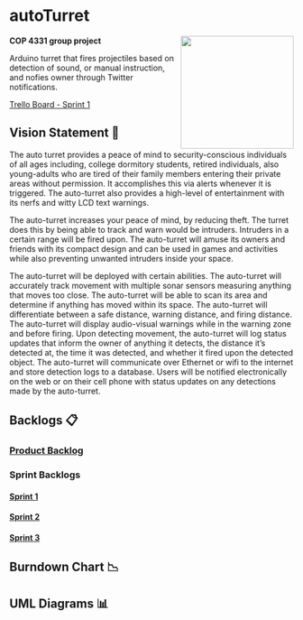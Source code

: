 # autoTurret
<img src="http://i.imgur.com/Xpgi1Kr.png" width=200px align="right">

**COP 4331 group project**

Arduino turret that fires projectiles based on detection of sound, or manual instruction, and nofies owner through Twitter notifications.

[Trello Board - Sprint 1](https://trello.com/b/luyqSuYz/sprint-1)

## Vision Statement :eyes:
The auto turret provides a peace of mind to security-conscious individuals of all ages including, college dormitory students, retired individuals, also young-adults who are tired of their family members entering their private areas without permission. It accomplishes this via alerts whenever it is triggered. The auto-turret also provides a high-level of entertainment with its nerfs and witty LCD text warnings.

The auto-turret increases your peace of mind, by reducing theft. The turret does this by being able to track and warn would be intruders.  Intruders in a certain range will be fired upon. The auto-turret will amuse its owners and friends with its compact design and can be used in games and activities while also preventing unwanted intruders inside your space.

The auto-turret will be deployed with certain abilities. The auto-turret will accurately track movement with multiple sonar sensors measuring anything that moves too close. The auto-turret will be able to scan its area and determine if anything has moved within its space. The auto-turret will differentiate between a safe distance, warning distance, and firing distance. The auto-turret will display audio-visual warnings while in the warning zone and before firing. Upon detecting movement, the auto-turret will log status updates that inform the owner of anything it detects, the distance it’s detected at, the time it was detected, and whether it fired upon the detected object. The auto-turret will communicate over Ethernet or wifi to the internet and store detection logs to a database. Users will be notified electronically on the web or on their cell phone with status updates on any detections made by the auto-turret.

## Backlogs :clipboard:
### [Product Backlog](https://docs.google.com/spreadsheets/d/1wluYYgCOdaX1pvJ_lkLELNqbrbs4exp3XYB5FKDbiwQ/edit?usp=sharing)

### Sprint Backlogs
#### [Sprint 1](https://docs.google.com/spreadsheets/d/1wluYYgCOdaX1pvJ_lkLELNqbrbs4exp3XYB5FKDbiwQ/edit?ts=593b1dca#gid=1843836899)

#### [Sprint 2](https://docs.google.com/spreadsheets/d/1wluYYgCOdaX1pvJ_lkLELNqbrbs4exp3XYB5FKDbiwQ/edit?ts=593b1dca#gid=2128107892)


#### [Sprint 3](https://docs.google.com/spreadsheets/d/1wluYYgCOdaX1pvJ_lkLELNqbrbs4exp3XYB5FKDbiwQ/edit?ts=593b1dca#gid=578824550)


## Burndown Chart :chart_with_downwards_trend:

## UML Diagrams :bar_chart:
